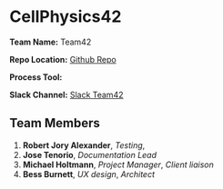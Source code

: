 # CellPhysics42

**Team Name:** Team42

**Repo Location:** [Github Repo](https://github.com/soft-eng-practicum/CellPhysics42)

**Process Tool:** []()

**Slack Channel:** [Slack Team42](https://ggc-dev.slack.com/messages/team42/details/)

**Team Members**
------------
1. **Robert Jory Alexander**, *Testing*,
2. **Jose Tenorio**, *Documentation Lead*
3. **Michael Holtmann**, *Project Manager*, *Client liaison*
4. **Bess Burnett**, *UX design*, *Architect* 
